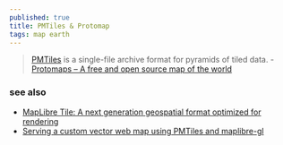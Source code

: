 ```yaml
---
published: true
title: PMTiles & Protomap
tags: map earth
---
```

> [PMTiles](https://news.ycombinator.com/item?id=37984086) is a single-file archive format for pyramids of tiled data. - [Protomaps – A free and open source map of the world ](https://news.ycombinator.com/item?id=37982621)

### see also
- [	MapLibre Tile: A next generation geospatial format optimized for rendering](https://news.ycombinator.com/item?id=44939456)
- [Serving a custom vector web map using PMTiles and maplibre-gl](https://til.simonwillison.net/gis/pmtiles)
